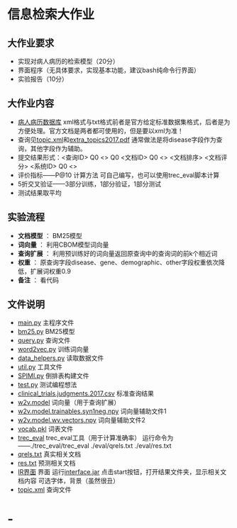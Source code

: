 # 信息检索大作业

## 大作业要求

* 实现对病人病历的检索模型（20分）
* 界面程序（无具体要求，实现基本功能，建议bash纯命令行界面）
* 实验报告（10分）

## 大作业内容

* [病人病历数据库](http://www.trec-cds.org/2017.html) xml格式与txt格式前者是官方给定标准数据集格式，后者是为方便处理。官方文档是两者都可使用的，但是要以xml为准！
* 查询见[topic.xml](./topic.xml)和[extra_topics2017.pdf](./extra_topics2017.pdf) 通常做法是将disease字段作为查询，其他字段作为辅助。
* 提交结果形式：<查询ID> Q0 <> Q0 <文档ID> Q0 <> <文档排序> <文档评分> <系统ID> Q0 <>
* 评价指标——P@10 计算方法 可自己编写，也可以使用trec_eval脚本计算
* 5折交叉验证——3部分训练，1部分验证，1部分测试
* 测试结果取平均


## 实验流程

* **文档模型** ： BM25模型
* **词向量** ： 利用CBOM模型词向量
* **查询扩展** ： 利用预训练好的词向量返回原查询中的查询词的前k个相近词
* **权重** ： 原查询字段disease、gene、demographic、other字段权重依次降低，扩展词权重0.9
* **备注** ： 看代码

## 文件说明

* [main.py](./main.py) 主程序文件
* [bm25.py](./bm25.py) BM25模型
* [query.py](./query.py) 查询文件
* [word2vec.py](./word2vec.py) 训练词向量
* [data_helpers.py](./data_helpers.py) 读取数据文件
* [util.py](./util.py) 工具文件
* [SPIMI.py](./SPIMI.py) 倒排表构建文件
* [test.py](./test.py) 测试编程想法
* [clinical_trials.judgments.2017.csv](./clinical_trials.judgments.2017.csv) 标准查询结果
* [w2v.model](./) 词向量（用于查询扩展）
* [w2v.model.trainables.syn1neg.npy](./w2v.model.trainables.syn1neg.npy) 词向量辅助文件1
* [w2v.model.wv.vectors.npy](./w2v.model.wv.vectors.npy) 词向量辅助文件2
* [vocab.pkl](./w2v/vocab.pkl) 词表文件
* [trec_eval](./trec_eval_latest) trec_eval工具（用于计算准确率） 运行命令为——./trec_eval/trec_eval ./eval/qrels.txt ./eval/res.txt
* [qrels.txt](./eval/qrels.txt) 真实相关文档
* [res.txt](./eval/res.txt) 预测相关文档
* [IR界面](./IR界面) 界面 运行[interface.jar](./IR界面/IR/interface.jar) 点击start按钮，打开结果文件夹，显示相关文档内容 可选字体，背景（虽然很丑）
* [topic.xml](./topic.xml) 查询文件
# -
